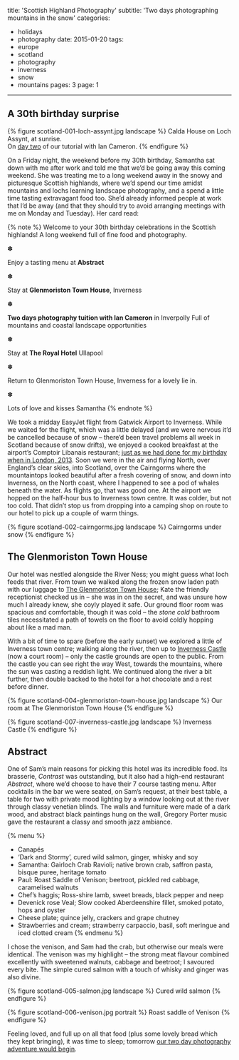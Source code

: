 title: 'Scottish Highland Photography'
subtitle: 'Two days photographing mountains in the snow'
categories:
  - holidays
  - photography
date: 2015-01-20
tags:
  - europe
  - scotland
  - photography
  - inverness
  - snow
  - mountains
pages: 3
page: 1
---

## A 30th birthday surprise

{% figure scotland-001-loch-assynt.jpg landscape %}
Calda House on Loch Assynt, at sunrise.<br />On [day two](/2015/01/landscape-photography-scottish-highlands/3/) of our tutorial with Ian Cameron.
{% endfigure %}

On a Friday night, the weekend before my 30th birthday, Samantha sat down with me after work and told me that we’d be going away this coming weekend. She was treating me to a long weekend away in the snowy and picturesque Scottish highlands, where we’d spend our time amidst mountains and lochs learning landscape photography, and a spend a little time tasting extravagant food too. She’d already informed people at work that I’d be away (and that they should try to avoid arranging meetings with me on Monday and Tuesday). Her card read:

{% note %}
Welcome to your 30th birthday celebrations in the Scottish highlands!
A long weekend full of fine food and photography.

✽

Enjoy a tasting menu at __Abstract__

✽

Stay at __Glenmoriston Town House__, Inverness

✽

__Two days photography tuition with Ian Cameron__ in Inverpolly
Full of mountains and coastal landscape opportunities

✽

Stay at __The Royal Hotel__ Ullapool

✽

Return to Glenmoriston Town House, Inverness for a lovely lie in.

✽

Lots of love and kisses
Samantha
{% endnote %}

We took a midday EasyJet flight from Gatwick Airport to Inverness. While we waited for the flight, which was a little delayed (and we were nervous it’d be cancelled because of snow – there’d been travel problems all week in Scotland because of snow drifts), we enjoyed a cooked breakfast at the airport’s Comptoir Libanais restaurant; [just as we had done for my birthday when in London, 2013](/2013/02/birthday-surprise/2/). Soon we were in the air and flying North, over England’s clear skies, into Scotland, over the Cairngorms where the mountaintops looked beautiful after a fresh covering of snow, and down into Inverness, on the North coast, where I happened to see a pod of whales beneath the water. As flights go, that was good one. At the airport we hopped on the half-hour bus to Inverness town centre. It was colder, but not too cold. That didn’t stop us from dropping into a camping shop on route to our hotel to pick up a couple of warm things.

{% figure scotland-002-cairngorms.jpg landscape %}
Cairngorms under snow
{% endfigure %}

## The Glenmoriston Town House

Our hotel was nestled alongside the River Ness; you might guess what loch feeds that river. From town we walked along the frozen snow laden path with our luggage to [The Glenmoriston Town House](http://www.tripadvisor.co.uk/ShowUserReviews-g186543-d191380-r250811328-Glenmoriston_Town_House-Inverness_Scottish_Highlands_Scotland.html); Kate the friendly receptionist checked us in – she was in on the secret, and was unsure how much I already knew, she coyly played it safe. Our ground floor room was spacious and comfortable, though it was cold – the _stone cold_ bathroom tiles necessitated a path of towels on the floor to avoid coldly hopping about like a mad man.

With a bit of time to spare (before the early sunset) we explored a little of Inverness town centre; walking along the river, then up to [Inverness Castle](http://en.wikipedia.org/wiki/Inverness_Castle) (now a court room) – only the castle grounds are open to the public. From the castle you can see right the way West, towards the mountains, where the sun was casting a reddish light. We continued along the river a bit further, then double backed to the hotel for a hot chocolate and a rest before dinner.

{% figure scotland-004-glenmoriston-town-house.jpg landscape %}
Our room at The Glenmoriston Town House
{% endfigure %}

{% figure scotland-007-inverness-castle.jpg landscape %}
Inverness Castle
{% endfigure %}

## Abstract

One of Sam’s main reasons for picking this hotel was its incredible food. Its brasserie, _Contrast_ was outstanding, but it also had a high-end restaurant _Abstract_, where we’d choose to have their 7 course tasting menu. After cocktails in the bar we were seated, on Sam’s request, at their best table, a table for two with private mood lighting by a window looking out at the river through classy venetian blinds. The walls and furniture were made of a dark wood, and abstract black paintings hung on the wall, Gregory Porter music gave the restaurant a classy and smooth jazz ambiance.

{% menu %}
* Canapés
* ‘Dark and Stormy’, cured wild salmon, ginger, whisky and soy
* Samantha: Gairloch Crab Ravioli; native brown crab, saffron pasta, bisque puree, heritage tomato
* Paul: Roast Saddle of Venison; beetroot, pickled red cabbage, caramelised walnuts
* Chef’s haggis; Ross-shire lamb, sweet breads, black pepper and neep
* Devenick rose Veal; Slow cooked Aberdeenshire fillet, smoked potato, hops and oyster
* Cheese plate; quince jelly, crackers and grape chutney
* Strawberries and cream; strawberry carpaccio, basil, soft meringue and iced clotted cream
{% endmenu %}

I chose the venison, and Sam had the crab, but otherwise our meals were identical. The venison was my highlight – the strong meat flavour combined excellently with sweetened walnuts, cabbage and beetroot; I savoured every bite. The simple cured salmon with a touch of whisky and ginger was also divine.

{% figure scotland-005-salmon.jpg landscape %}
Cured wild salmon
{% endfigure %}

{% figure scotland-006-venison.jpg portrait %}
Roast saddle of Venison
{% endfigure %}

Feeling loved, and full up on all that food (plus some lovely bread which they kept bringing), it was time to sleep; tomorrow [our two day photography adventure would begin](/2015/01/landscape-photography-scottish-highlands/2/).
